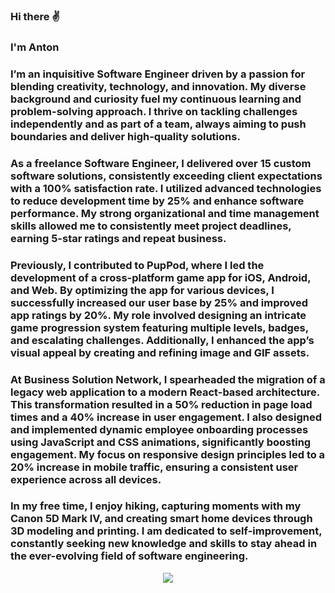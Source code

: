 ### Hi there ✌️
### I'm Anton
### I’m an inquisitive Software Engineer driven by a passion for blending creativity, technology, and innovation. My diverse background and curiosity fuel my continuous learning and problem-solving approach. I thrive on tackling challenges independently and as part of a team, always aiming to push boundaries and deliver high-quality solutions.

### As a freelance Software Engineer, I delivered over 15 custom software solutions, consistently exceeding client expectations with a 100% satisfaction rate. I utilized advanced technologies to reduce development time by 25% and enhance software performance. My strong organizational and time management skills allowed me to consistently meet project deadlines, earning 5-star ratings and repeat business.

### Previously, I contributed to PupPod, where I led the development of a cross-platform game app for iOS, Android, and Web. By optimizing the app for various devices, I successfully increased our user base by 25% and improved app ratings by 20%. My role involved designing an intricate game progression system featuring multiple levels, badges, and escalating challenges. Additionally, I enhanced the app’s visual appeal by creating and refining image and GIF assets.

### At Business Solution Network, I spearheaded the migration of a legacy web application to a modern React-based architecture. This transformation resulted in a 50% reduction in page load times and a 40% increase in user engagement. I also designed and implemented dynamic employee onboarding processes using JavaScript and CSS animations, significantly boosting engagement. My focus on responsive design principles led to a 20% increase in mobile traffic, ensuring a consistent user experience across all devices.

### In my free time, I enjoy hiking, capturing moments with my Canon 5D Mark IV, and creating smart home devices through 3D modeling and printing. I am dedicated to self-improvement, constantly seeking new knowledge and skills to stay ahead in the ever-evolving field of software engineering.



<p align="center">
<!-- <a href="https://github.com/anton3ch">
  <img align="center" src="https://github-readme-stats.vercel.app/api?username=anton3ch&show_icons=true&bg_color=30,cc2b5e,753a88&title_color=fff&text_color=fff&icon_color=dfcfff&count_private=true&hide_title=true" />
</a> -->
<a href="https://github.com/anton3ch">
  <img align="center" src="https://github-readme-stats.vercel.app/api/top-langs/?username=anton3ch&layout=compact&bg_color=30,753a88,cc2b5e&title_color=fff&text_color=fff&hide_title=true")](https://github.com/anton3ch/github-readme-stats" />
</a>
</p>

<!-- https://github.com/anuraghazra/github-readme-stats#wakatime-week-stats
![Anton's GitHub stats](https://github-readme-stats.vercel.app/api?username=anton3ch&show_icons=true&bg_color=30,e96443,904e95&title_color=fff&text_color=fff)</p>
[![Top Langs](https://github-readme-stats.vercel.app/api/top-langs/?username=anton3ch&layout=compact&bg_color=30,e96443,904e95&title_color=fff&text_color=fff)](https://github.com/anton3ch/github-readme-stats) -->


<!--
**anton3ch/anton3ch** is a ✨ _special_ ✨ repository because its `README.md` (this file) appears on your GitHub profile.

Here are some ideas to get you started:

- 🔭 I’m currently working on ...
- 🌱 I’m currently learning ...
- 👯 I’m looking to collaborate on ...
- 🤔 I’m looking for help with ...
- 💬 Ask me about ...
- 📫 How to reach me: ...
- 😄 Pronouns: ...
- ⚡ Fun fact: ...
-->
